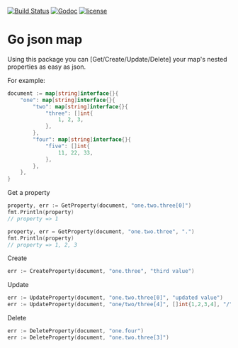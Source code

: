 [![Build Status](https://travis-ci.org/firewut/go-json-map.svg)](https://travis-ci.org/firewut/go-json-map)
[![Godoc](http://img.shields.io/badge/godoc-reference-blue.svg?style=flat)](https://godoc.org/github.com/firewut/go-json-map) 
[![license](http://img.shields.io/badge/license-MIT-red.svg?style=flat)](https://raw.githubusercontent.com/firewut/go-json-map/master/LICENSE)


# Go json map

Using this package you can [Get/Create/Update/Delete] your map's nested properties as easy as json.

For example:
    
```go
document := map[string]interface{}{
	"one": map[string]interface{}{
		"two": map[string]interface{}{
			"three": []int{
				1, 2, 3,
			},
		},
		"four": map[string]interface{}{
			"five": []int{
				11, 22, 33,
			},
		},
	},
}
```

Get a property

```go
property, err := GetProperty(document, "one.two.three[0]")
fmt.Println(property)
// property => 1

property, err = GetProperty(document, "one.two.three", ".")
fmt.Println(property)
// property => 1, 2, 3
```

Create

```go
err := CreateProperty(document, "one.three", "third value")
```

Update

```go
err := UpdateProperty(document, "one.two.three[0]", "updated value")
err := UpdateProperty(document, "one/two/three[4]", []int{1,2,3,4], "/")
```

Delete

```go
err := DeleteProperty(document, "one.four")
err := DeleteProperty(document, "one.two.three[3]")
```
